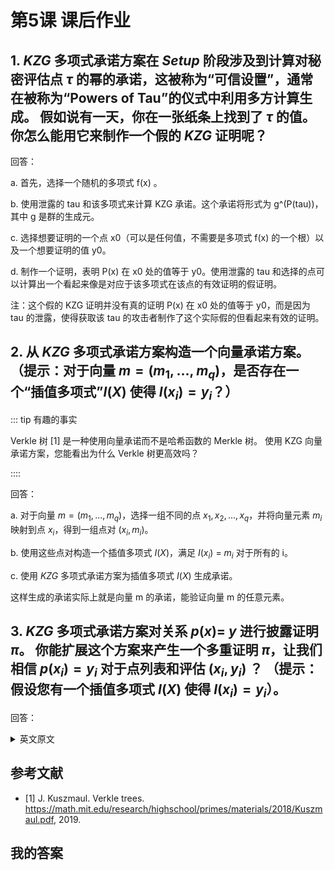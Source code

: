 # 第5课 课后作业

## 1. $KZG$ 多项式承诺方案在 $Setup$ 阶段涉及到计算对秘密评估点 $\tau$ 的幂的承诺，这被称为“可信设置”，通常在被称为“Powers of Tau”的仪式中利用多方计算生成。 假如说有一天，你在一张纸条上找到了 $\tau$ 的值。 你怎么能用它来制作一个假的 $KZG$ 证明呢？


回答：

a. 首先，选择一个随机的多项式 f(x) 。

b. 使用泄露的 tau 和该多项式来计算 KZG 承诺。这个承诺将形式为 g^(P(tau))，其中 g 是群的生成元。

c. 选择想要证明的一个点 x0（可以是任何值，不需要是多项式 f(x) 的一个根）以及一个想要证明的值 y0。

d. 制作一个证明，表明 P(x) 在 x0 处的值等于 y0。使用泄露的 tau 和选择的点可以计算出一个看起来像是对应于该多项式在该点的有效证明的假证明。

注：这个假的 KZG 证明并没有真的证明 P(x) 在 x0 处的值等于 y0，而是因为 tau 的泄露，使得获取该 tau 的攻击者制作了这个实际假的但看起来有效的证明。


## 2. 从 $KZG$ 多项式承诺方案构造一个**向量承诺方案**。 （提示：对于向量 $m=\left(m_{1}, \ldots, m_{q}\right)$，是否存在一个“插值多项式”$I(X)$ 使得 $I\left(x_{i}\right)=y_{i}$？）

::: tip 有趣的事实

Verkle 树 [1] 是一种使用向量承诺而不是哈希函数的 Merkle 树。 使用 KZG 向量承诺方案，您能看出为什么 Verkle 树更高效吗？

::::


回答：

a. 对于向量 $m =\left(m_{1}, ..., m_{q}\right)$，选择一组不同的点 $x_{1}, x_{2}, ..., x_{q}$，并将向量元素 $m_{i}$ 映射到点 $x_{i}$，得到一组点对 $\left(x_{i}, m_{i}\right)$。

b. 使用这些点对构造一个插值多项式 $I(X)$，满足 $I\left(x_{i}\right)$ = $m_{i}$ 对于所有的 i。

c. 使用 $KZG$ 多项式承诺方案为插值多项式 $I(X)$ 生成承诺。

这样生成的承诺实际上就是向量 m 的承诺，能验证向量 m 的任意元素。


## 3. $KZG$ 多项式承诺方案对关系 $p(x)=$ $y$ 进行披露证明 $\pi$。 你能扩展这个方案来产生一个多重证明 $\pi$，让我们相信 $p\left(x_{i}\right)=y_{i}$ 对于点列表和评估 $\left(x_{i }, y_{i}\right)$ ？ （提示：假设您有一个插值多项式 $I(X)$ 使得 $I\left(x_{i}\right)=y_{i}$）。


回答：



<details>
<summary>英文原文</summary>


1. The $Setup$ phase of the $KZG$ polynomial commitment scheme involves computing commitments to powers of a secret evaluation point $\tau$. This is called the "trusted setup" and is often generated in a multi-party computation known as the "Powers of Tau" ceremony. One day, you find the value of $\tau$ on a slip of paper. How can you use it to make a fake $KZG$ opening proof?

2. Construct a **vector commitment scheme** from the $KZG$ polynomial commitment scheme. (Hint: For a vector $m=\left(m_{1}, \ldots, m_{q}\right)$, is there an "interpolation polynomial" $I(X)$ such that $I(i)=m[i]$ ?)

::: tip Fun fact

The Verkle tree [1] is a Merkle tree that uses a vector commitment instead of a hash function. Using the KZG vector commitment scheme, can you see why a Verkle tree is more efficient?

:::

3. The $KZG$ polynomial commitment scheme makes an opening proof $\pi$ for the relation $p(x)=$ $y$. Can you extend the scheme to produce a multiproof $\pi$, that convinces us of $p\left(x_{i}\right)=y_{i}$ for a list of points and evaluations $\left(x_{i}, y_{i}\right)$ ? (Hint: assume that you have an interpolation polynomial $I(X)$ such that $I\left(x_{i}\right)=y_{i}$).

</details>

## 参考文献

- [1] J. Kuszmaul. Verkle trees. https://math.mit.edu/research/highschool/primes/materials/2018/Kuszmaul.pdf, 2019.


## 我的答案
